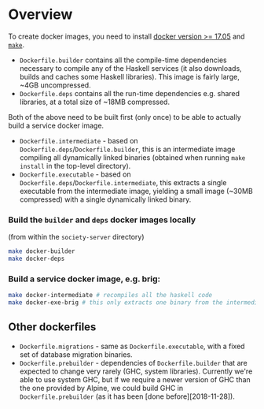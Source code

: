 # Overview

To create docker images, you need to install [docker version >= 17.05](https://www.docker.com/) and [`make`](https://www.gnu.org/software/make/).

* `Dockerfile.builder` contains all the compile-time dependencies necessary to compile any of the Haskell services (it also downloads, builds and caches some Haskell libraries). This image is fairly large, ~4GB uncompressed.
* `Dockerfile.deps` contains all the run-time dependencies e.g. shared libraries, at a total size of ~18MB compressed.

Both of the above need to be built first (only once) to be able to actually build a service docker image.

* `Dockerfile.intermediate` - based on `Dockerfile.deps`/`Dockerfile.builder`, this is an intermediate image compiling all dynamically linked binaries (obtained when running `make install` in the top-level directory).
* `Dockerfile.executable` - based on `Dockerfile.deps`/`Dockerfile.intermediate`, this extracts a single executable from the intermediate image, yielding a small image (~30MB compressed) with a single dynamically linked binary.


### Build the `builder` and `deps` docker images locally

(from within the `society-server` directory)
```bash
make docker-builder
make docker-deps
```

### Build a service docker image, e.g. brig:

```bash
make docker-intermediate # recompiles all the haskell code
make docker-exe-brig # this only extracts one binary from the intermediate image above and makes it the default entrypoint. Nothing gets recompiled
```

## Other dockerfiles

* `Dockerfile.migrations` - same as `Dockerfile.executable`, with a fixed set of database migration binaries.
* `Dockerfile.prebuilder` - dependencies of `Dockerfile.builder` that are expected to change very rarely (GHC, system libraries). Currently we're able to use system GHC, but if we require a newer version of GHC than the one provided by Alpine, we could build GHC in `Dockerfile.prebuilder` (as it has been [done before][2018-11-28]).
